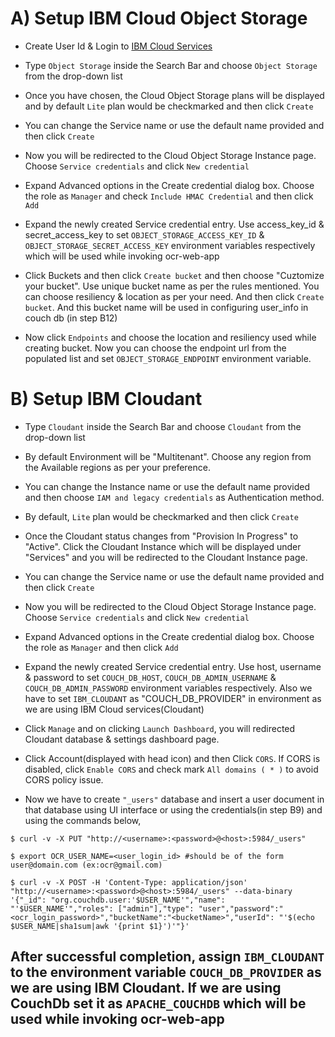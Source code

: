 
# A) Setup IBM Cloud Object Storage

 - Create User Id & Login to [IBM Cloud Services](https://cloud.ibm.com/login)

 - Type `Object Storage` inside the Search Bar and choose `Object Storage` from the drop-down list

 - Once you have chosen, the Cloud Object Storage plans will be displayed and by default `Lite` plan would be checkmarked and then click `Create`

 - You can change the Service name or use the default name provided and then click `Create`

 - Now you will be redirected to the  Cloud Object Storage Instance page. Choose `Service credentials` and click `New credential`

 - Expand Advanced options in the Create credential dialog box. Choose the role as `Manager` and check `Include HMAC Credential` and then click `Add`

 - Expand the newly created Service credential entry. Use access_key_id & secret_access_key to set `OBJECT_STORAGE_ACCESS_KEY_ID` & `OBJECT_STORAGE_SECRET_ACCESS_KEY` environment variables respectively which will be used while invoking ocr-web-app

 - Click Buckets and then click `Create bucket` and then choose "Cuztomize your bucket". Use unique bucket name as per the rules mentioned. You can choose resiliency & location as per your need. And then click `Create bucket`. And this bucket name will be used in configuring user_info in couch db (in step B12)

 - Now click `Endpoints` and choose the location and resiliency used while creating bucket. Now you can choose the endpoint url from the populated list and set `OBJECT_STORAGE_ENDPOINT` environment variable.


# B) Setup IBM Cloudant

 - Type `Cloudant` inside the Search Bar and choose `Cloudant` from the drop-down list

 - By default Environment will be "Multitenant". Choose any region from the Available regions as per your preference. 
 
  - You can change the Instance name or use the default name provided and then choose `IAM and legacy credentials` as Authentication method.
 
  - By default, `Lite` plan would be checkmarked and then click `Create`

  - Once the Cloudant status changes from "Provision In Progress" to "Active". Click the Cloudant Instance which will be displayed under "Services" and you will be redirected to the  Cloudant Instance page.

 - You can change the Service name or use the default name provided and then click `Create`

 - Now you will be redirected to the  Cloud Object Storage Instance page. Choose `Service credentials` and click `New credential`

 - Expand Advanced options in the Create credential dialog box. Choose the role as `Manager` and then click `Add`

 - Expand the newly created Service credential entry. Use host, username & password to set `COUCH_DB_HOST`, `COUCH_DB_ADMIN_USERNAME` &  `COUCH_DB_ADMIN_PASSWORD` environment variables respectively. Also we have to set  `IBM_CLOUDANT` as "COUCH_DB_PROVIDER" in environment as we are using IBM Cloud services(Cloudant)
 
 - Click `Manage` and on clicking `Launch Dashboard`, you will redirected Cloudant database & settings dashboard page.

 - Click Account(displayed with head icon) and then Click `CORS`. If CORS is disabled, click `Enable CORS` and check mark `All domains ( * )` to avoid CORS policy issue.

 - Now we have to create `"_users"` database and insert a user document in that database using UI interface or using the credentials(in step B9) and using the commands below,
  ```
$ curl -v -X PUT "http://<username>:<password>@<host>:5984/_users"

$ export OCR_USER_NAME=<user_login_id> #should be of the form user@domain.com (ex:ocr@gmail.com)

$ curl -v -X POST -H 'Content-Type: application/json' "http://<username>:<password>@<host>:5984/_users" --data-binary '{"_id": "org.couchdb.user:'$USER_NAME'","name": "'$USER_NAME'","roles": ["admin"],"type": "user","password":"<ocr_login_password>","bucketName":"<bucketName>","userId": "'$(echo $USER_NAME|sha1sum|awk '{print $1}')'"}'

```

 ## After successful completion, assign `IBM_CLOUDANT` to the environment variable `COUCH_DB_PROVIDER` as we are using IBM Cloudant. If we are using CouchDb set it as `APACHE_COUCHDB` which will be used while invoking ocr-web-app
